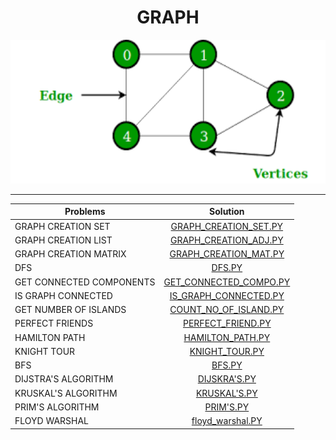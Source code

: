 <h1 align="center">GRAPH</h1>
<p align="center">
  <img height="230" src="logo.png">
</p>

----

| Problems                  | Solution                         |
| -------------             |:-------------:                   |
| GRAPH CREATION SET     | [GRAPH_CREATION_SET.PY](https://github.com/aditya-2703/DSA/blob/main/GRAPH/GRAPH_CREATION_SET.PY)              |
| GRAPH CREATION LIST | [GRAPH_CREATION_ADJ.PY](https://github.com/aditya-2703/DSA/blob/main/GRAPH/GRAPH_CREATION_ADJ.PY)        |   
| GRAPH CREATION MATRIX | [GRAPH_CREATION_MAT.PY](https://github.com/aditya-2703/DSA/blob/main/GRAPH/GRAPH_CREATION_MAT.PY)        |   
| DFS          | [DFS.PY](https://github.com/aditya-2703/DSA/blob/main/GRAPH/DFS.PY)        |   
| GET CONNECTED COMPONENTS          | [GET_CONNECTED_COMPO.PY](https://github.com/aditya-2703/DSA/blob/main/GRAPH/GET_CONNECTED_COMPO.PY)     | 
| IS GRAPH CONNECTED          | [IS_GRAPH_CONNECTED.PY](https://github.com/aditya-2703/DSA/blob/main/GRAPH/IS_GRAPH_CONNECTED.PY)        |   
| GET NUMBER OF ISLANDS          | [COUNT_NO_OF_ISLAND.PY](https://github.com/aditya-2703/DSA/blob/main/GRAPH/COUNT_NO_OF_ISLAND.PY)        |   
| PERFECT FRIENDS         | [PERFECT_FRIEND.PY](https://github.com/aditya-2703/DSA/blob/main/GRAPH/PERFECT_FRIEND.PY)        |   
| HAMILTON PATH          | [HAMILTON_PATH.PY](https://github.com/aditya-2703/DSA/blob/main/GRAPH/HAMILTON_PATH.PY)        |   
| KNIGHT TOUR          | [KNIGHT_TOUR.PY](https://github.com/aditya-2703/DSA/blob/main/GRAPH/KNIGHT_TOUR.PY)        |   
| BFS     | [BFS.PY](https://github.com/aditya-2703/DSA/blob/main/GRAPH/BSF.PY)              |
| DIJSTRA'S ALGORITHM   | [DIJSKRA'S.PY](https://github.com/aditya-2703/DSA/blob/main/GRAPH/DIJSKRA'S.PY)     | 
| KRUSKAL'S ALGORITHM| [KRUSKAL'S.PY](https://github.com/aditya-2703/DSA/blob/main/GRAPH/KRUSKAL'S.PY)       |  
| PRIM'S ALGORITHM| [PRIM'S.PY](https://github.com/aditya-2703/DSA/blob/main/GRAPH/PRIM'S.PY)        |  
| FLOYD WARSHAL    | [floyd_warshal.PY](https://github.com/aditya-2703/DSA/blob/main/GRAPH/floyd_warshal.py)        |  
